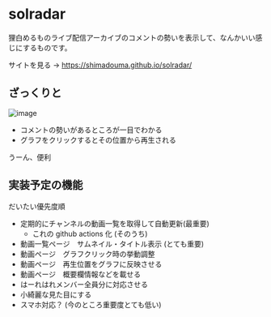 # solradar

狸白めるものライブ配信アーカイブのコメントの勢いを表示して、なんかいい感じにするものです。

サイトを見る → https://shimadouma.github.io/solradar/

## ざっくりと

![image](https://user-images.githubusercontent.com/15803634/173565595-c6d78b62-d489-44b9-8cc2-89e0bbeae42a.png)
- コメントの勢いがあるところが一目でわかる
- グラフをクリックするとその位置から再生される

うーん、便利

## 実装予定の機能

だいたい優先度順

- 定期的にチャンネルの動画一覧を取得して自動更新(最重要)
  - これの github actions 化 (そのうち)
- 動画一覧ページ　サムネイル・タイトル表示 (とても重要)
- 動画ページ　グラフクリック時の挙動調整
- 動画ページ　再生位置をグラフに反映させる
- 動画ページ　概要欄情報などを載せる
- はーれはれメンバー全員分に対応させる
- 小綺麗な見た目にする
- スマホ対応？ (今のところ重要度とても低い)
